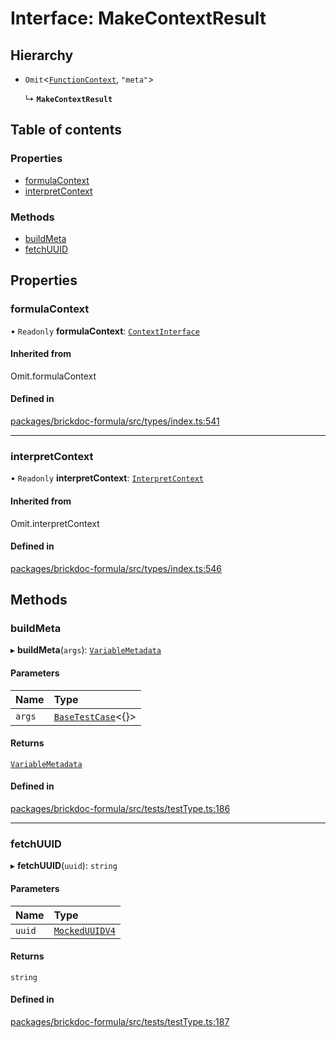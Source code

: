# Interface: MakeContextResult

## Hierarchy

- `Omit`<[`FunctionContext`](FunctionContext.md), `"meta"`\>

  ↳ **`MakeContextResult`**

## Table of contents

### Properties

- [formulaContext](MakeContextResult.md#formulacontext)
- [interpretContext](MakeContextResult.md#interpretcontext)

### Methods

- [buildMeta](MakeContextResult.md#buildmeta)
- [fetchUUID](MakeContextResult.md#fetchuuid)

## Properties

### <a id="formulacontext" name="formulacontext"></a> formulaContext

• `Readonly` **formulaContext**: [`ContextInterface`](ContextInterface.md)

#### Inherited from

Omit.formulaContext

#### Defined in

[packages/brickdoc-formula/src/types/index.ts:541](https://github.com/mashcard/mashcard/blob/main/packages/brickdoc-formula/src/types/index.ts#L541)

---

### <a id="interpretcontext" name="interpretcontext"></a> interpretContext

• `Readonly` **interpretContext**: [`InterpretContext`](InterpretContext.md)

#### Inherited from

Omit.interpretContext

#### Defined in

[packages/brickdoc-formula/src/types/index.ts:546](https://github.com/mashcard/mashcard/blob/main/packages/brickdoc-formula/src/types/index.ts#L546)

## Methods

### <a id="buildmeta" name="buildmeta"></a> buildMeta

▸ **buildMeta**(`args`): [`VariableMetadata`](VariableMetadata.md)

#### Parameters

| Name   | Type                                   |
| :----- | :------------------------------------- |
| `args` | [`BaseTestCase`](BaseTestCase.md)<{}\> |

#### Returns

[`VariableMetadata`](VariableMetadata.md)

#### Defined in

[packages/brickdoc-formula/src/tests/testType.ts:186](https://github.com/mashcard/mashcard/blob/main/packages/brickdoc-formula/src/tests/testType.ts#L186)

---

### <a id="fetchuuid" name="fetchuuid"></a> fetchUUID

▸ **fetchUUID**(`uuid`): `string`

#### Parameters

| Name   | Type                                        |
| :----- | :------------------------------------------ |
| `uuid` | [`MockedUUIDV4`](../README.md#mockeduuidv4) |

#### Returns

`string`

#### Defined in

[packages/brickdoc-formula/src/tests/testType.ts:187](https://github.com/mashcard/mashcard/blob/main/packages/brickdoc-formula/src/tests/testType.ts#L187)

